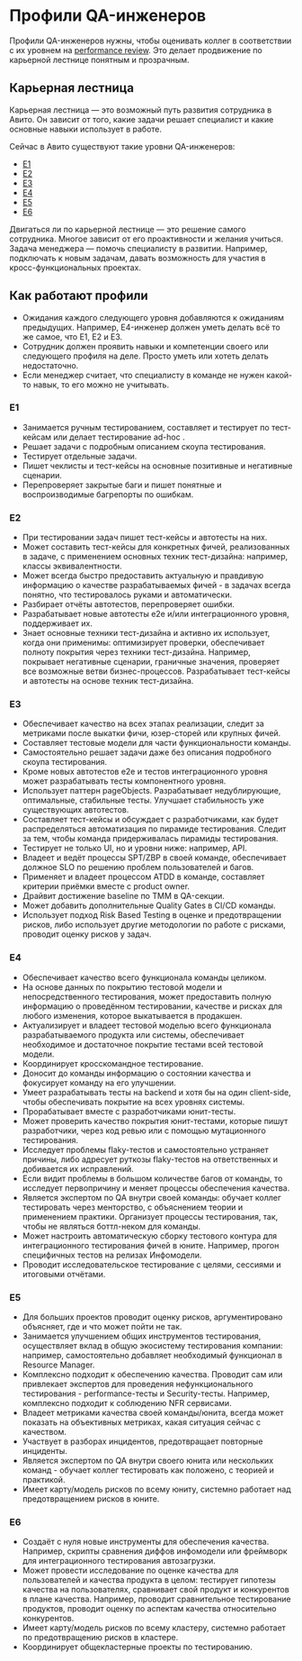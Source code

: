 # Профили QA-инженеров

Профили QA-инженеров нужны, чтобы оценивать коллег в соответствии с их уровнем на [performance review](../goal-setting.md#performance-review). Это делает продвижение по карьерной лестнице понятным и прозрачным. 

## Карьерная лестница
Карьерная лестница — это возможный путь развития сотрудника в Авито. Он зависит от того, какие задачи решает специалист и какие основные навыки использует в работе.

Сейчас в Авито существуют такие уровни QA-инженеров:

- [Е1](#е1)
- [Е2](#е2)
- [Е3](#е3)
- [Е4](#е4)
- [Е5](#е5)
- [Е6](#е6)

Двигаться ли по карьерной лестнице — это решение самого сотрудника. Многое зависит от его проактивности и желания учиться. Задача менеджера — помочь специалисту в развитии. Например, подключать к новым задачам, давать возможность для участия в кросс-функциональных проектах.

## Как работают профили
- Ожидания каждого следующего уровня добавляются к ожиданиям предыдущих. Например, E4-инженер должен уметь делать всё то же самое, что E1, E2 и E3.
- Сотрудник должен проявить навыки и компетенции своего или следующего профиля на деле. Просто уметь или хотеть делать недостаточно.
- Если менеджер считает, что специалисту в команде не нужен какой-то навык, то его можно не учитывать.

### Е1
- Занимается ручным тестированием, составляет и тестирует по тест-кейсам или делает тестирование ad-hoc .
- Решает задачи с подробным описанием скоупа тестирования.
- Тестирует отдельные задачи.
- Пишет чеклисты и тест-кейсы на основные позитивные и негативные сценарии.
- Перепроверяет закрытые баги и пишет понятные и воспроизводимые багрепорты по ошибкам.

### Е2
- При тестировании задач пишет тест-кейсы и автотесты на них.
- Может составить тест-кейсы для конкретных фичей, реализованных в задаче, с применением основных техник тест-дизайна: например, классы эквивалентности.
- Может всегда быстро предоставить актуальную и правдивую информацию о качестве разрабатываемых фичей - в задачах всегда понятно, что тестировалось руками и автоматически.
- Разбирает отчёты автотестов, перепроверяет ошибки. 
- Разрабатывает новые автотесты е2е и/или интеграционного уровня, поддерживает их.
- Знает основные техники тест-дизайна и активно их использует, когда они применимы: оптимизирует проверки, обеспечивает полноту покрытия через техники тест-дизайна. Например, покрывает негативные сценарии, граничные значения, проверяет все возможные ветви бизнес-процессов. Разрабатывает тест-кейсы и автотесты на основе техник тест-дизайна.

### Е3
- Обеспечивает качество на всех этапах реализации, следит за метриками после выкатки фичи, юзер-сторей или крупных фичей.
- Составляет тестовые модели для части функциональности команды.
- Самостоятельно решает задачи даже без описания подробного скоупа тестирования.
- Кроме новых автотестов е2е и тестов интеграционного уровня может разрабатывать тесты компонентного уровня. 
- Использует паттерн pageObjects. Разрабатывает недублирующие, оптимальные, стабильные тесты. Улучшает стабильность уже существующих автотестов.
- Составляет тест-кейсы и обсуждает с разработчиками, как будет распределяться автоматизация по пирамиде тестирования. Следит за тем, чтобы команда придерживалась пирамиды тестирования.
- Тестирует не только UI, но и уровни ниже: например, API.
- Владеет и ведёт процессы SPT/ZBP в своей команде, обеспечивает должное SLO по решению проблем пользователей и багов.
- Применяет и владеет процессом ATDD в команде, составляет критерии приёмки вместе с product owner.
- Драйвит достижение baseline по ТММ в QA-секции.
- Может добавить дополнительные Quality Gates в CI/CD команды.
- Использует подход Risk Based Testing в оценке и предотвращении рисков, либо использует другие методологии по работе с рисками, проводит оценку рисков у задач.

### Е4
- Обеспечивает качество всего функционала команды целиком.
- На основе данных по покрытию тестовой модели и непосредственного тестирования, может предоставить полную информацию о проведённом тестировании, качестве и рисках для любого изменения, которое выкатывается в продакшен.
- Актуализирует и владеет тестовой моделью всего функционала разрабатываемого продукта или системы, обеспечивает необходимое и достаточное покрытие тестами всей тестовой модели.
- Координирует кросскомандное тестирование.
- Доносит до команды информацию о состоянии качества и фокусирует команду на его улучшении.
- Умеет разрабатывать тесты на backend и хотя бы на один client-side, чтобы обеспечивать покрытие на всех уровнях системы.
- Прорабатывает вместе с разработчиками юнит-тесты.
- Может проверить качество покрытия юнит-тестами, которые пишут разработчики, через код ревью или с помощью мутационного тестирования.
- Исследует проблемы flaky-тестов и самостоятельно устраняет причины, либо адресует руткозы flaky-тестов на ответственных и добивается их исправлений.
- Если видит проблемы в большом количестве багов от команды, то исследует первопричину и меняет процессы обеспечения качества.
- Является экспертом по QA внутри своей команды: обучает коллег тестировать через менторство, с объяснением теории и применением практики. Организует процессы тестирования, так, чтобы не являться боттл-неком для команды.
- Может настроить автоматическую сборку тестового контура для интеграционного тестирования фичей в юните. Например, прогон специфичных тестов на релизах Инфомодели.
- Проводит исследовательское тестирование с целями, сессиями и итоговыми отчётами.

### Е5
- Для больших проектов проводит оценку рисков, аргументировано объясняет, где и что может пойти не так.
- Занимается улучшением общих инструментов тестирования, осуществляет вклад в общую экосистему тестирования компании: например, самостоятельно добавляет необходимый функционал в Resource Manager.
- Комплексно подходит к обеспечению качества. Проводит сам или привлекает экспертов для проведения нефункционального тестирования -  performance-тесты и Security-тесты. Например, комплексно подходит к соблюдению NFR сервисами.
- Владеет метриками качества своей команды/юнита, всегда может показать на объективных метриках, какая ситуация сейчас с качеством.
- Участвует в разборах инцидентов, предотвращает повторные инциденты.
- Является экспертом по QA внутри своего юнита или нескольких команд - обучает коллег тестировать как положено, с теорией и практикой.
- Имеет карту/модель рисков по всему юниту, системно работает над предотвращением рисков в юните.

### Е6
- Создаёт с нуля новые инструменты для обеспечения качества. Например, скрипты сравнения диффов инфомодели или фреймворк для интеграционного тестирования автозагрузки.
- Может провести исследование по оценке качества для пользователей и качества продукта в целом: тестирует гипотезы качества на пользователях, сравнивает свой продукт и конкурентов в плане качества. Например, проводит сравнительное тестирование продуктов, проводит оценку по аспектам качества относительно конкурентов.
- Имеет карту/модель рисков по всему кластеру, системно работает по предотвращению рисков в кластере.
- Координирует общекластерные проекты по тестированию.
